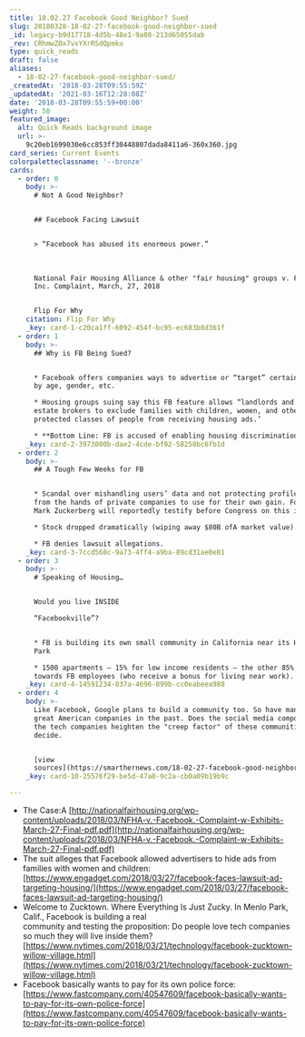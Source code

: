 ```yaml
---
title: 18.02.27 Facebook Good Neighbor? Sued
slug: 20180328-18-02-27-facebook-good-neighbor-sued
_id: legacy-b9d17718-4d5b-48e1-9a08-213d65055dab
_rev: CRhmwZOx7vxYXrRSdQpmku
type: quick_reads
draft: false
aliases:
  - 18-02-27-facebook-good-neighbor-sued/
_createdAt: '2018-03-28T09:55:59Z'
_updatedAt: '2021-03-16T12:28:08Z'
date: '2018-03-28T09:55:59+00:00'
weight: 50
featured_image:
  alt: Quick Reads background image
  url: >-
    9c20eb1699030e6cc853ff30448807dada8411a6-360x360.jpg
card_series: Current Events
colorpaletteclassname: '--bronze'
cards:
  - order: 0
    body: >-
      # Not A Good Neighbor?


      ## Facebook Facing Lawsuit


      > “Facebook has abused its enormous power.”  
        
        
        
      National Fair Housing Alliance & other "fair housing" groups v. Facebook,
      Inc. Complaint, March, 27, 2018


      Flip For Why
    citation: Flip For Why
    _key: card-1-c20ca1ff-6092-454f-bc95-ec683b8d361f
  - order: 1
    body: >-
      ## Why is FB Being Sued?


      * Facebook offers companies ways to advertise or “target” certain people
      by age, gender, etc.

      * Housing groups suing say this FB feature allows “landlords and real
      estate brokers to exclude families with children, women, and other
      protected classes of people from receiving housing ads.’

      * **Bottom Line: FB is accused of enabling housing discrimination.**
    _key: card-2-3973000b-dae2-4cde-bf92-58258bc6fb1d
  - order: 2
    body: >-
      ## A Tough Few Weeks for FB


      * Scandal over mishandling users’ data and not protecting profile data
      from the hands of private companies to use for their own gain. Founder
      Mark Zuckerberg will reportedly testify before Congress on this issue.

      * Stock dropped dramatically (wiping away $80B ofA market value).

      * FB denies lawsuit allegations.
    _key: card-3-7ccd568c-9a73-4ff4-a9ba-89cd31ae0e81
  - order: 3
    body: >-
      # Speaking of Housing…


      Would you live INSIDE  

      “Facebookville”?


      * FB is building its own small community in California near its HQ: Willow
      Park

      * 1500 apartments – 15% for low income residents – the other 85% catered
      towards FB employees (who receive a bonus for living near work).
    _key: card-4-14591234-837a-4696-899b-cc0eabeea988
  - order: 4
    body: >-
      Like Facebook, Google plans to build a community too. So have many other
      great American companies in the past. Does the social media component of
      the tech companies heighten the "creep factor" of these communities? You
      decide.


      [view
      sources](https://smarthernews.com/18-02-27-facebook-good-neighbor-sued/)
    _key: card-10-25576f29-be5d-47a0-9c2a-cb0a09b19b9c

---
```

* The Case:A [http://nationalfairhousing.org/wp-content/uploads/2018/03/NFHA-v.-Facebook.-Complaint-w-Exhibits-March-27-Final-pdf.pdf](http://nationalfairhousing.org/wp-content/uploads/2018/03/NFHA-v.-Facebook.-Complaint-w-Exhibits-March-27-Final-pdf.pdf)
* The suit alleges that Facebook allowed advertisers to hide ads from families with women and children: [https://www.engadget.com/2018/03/27/facebook-faces-lawsuit-ad-targeting-housing/](https://www.engadget.com/2018/03/27/facebook-faces-lawsuit-ad-targeting-housing/)
* Welcome to Zucktown. Where Everything Is Just Zucky. In Menlo Park, Calif., Facebook is building a real  
community and testing the proposition: Do people love tech companies so much they will live inside them?[https://www.nytimes.com/2018/03/21/technology/facebook-zucktown-willow-village.html](https://www.nytimes.com/2018/03/21/technology/facebook-zucktown-willow-village.html)
* Facebook basically wants to pay for its own police force: [https://www.fastcompany.com/40547609/facebook-basically-wants-to-pay-for-its-own-police-force](https://www.fastcompany.com/40547609/facebook-basically-wants-to-pay-for-its-own-police-force)